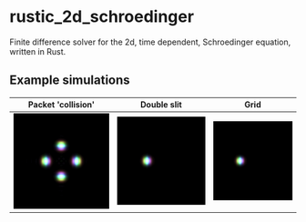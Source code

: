 # rustic_2d_schroedinger
Finite difference solver for the 2d, time dependent, Schroedinger equation, written in Rust.

## Example simulations

| Packet 'collision' | Double slit | Grid |
| ------------ | ------------- | ------------ |
| ![gif1](https://github.com/Langwedocjusz/rustic_2d_schroedinger/blob/main/example_gifs/1.gif?raw=true) | ![gif2](https://github.com/Langwedocjusz/rustic_2d_schroedinger/blob/main/example_gifs/2.gif?raw=true) | ![gif3](https://github.com/Langwedocjusz/rustic_2d_schroedinger/blob/main/example_gifs/3.gif?raw=true) |
